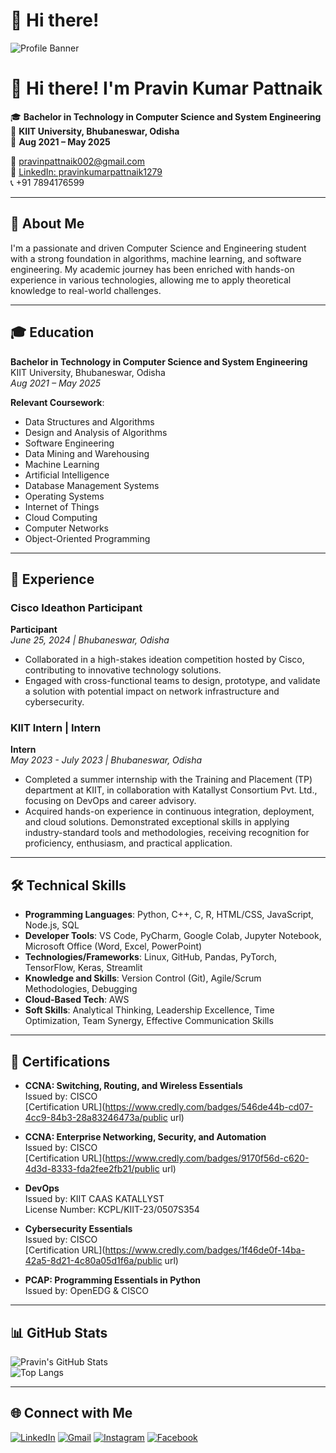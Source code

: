 # 👋 Hi there! 

![Profile Banner](./A_digital_illustration_depicting_a_futuristic_work.png)

# 👋 Hi there! I'm Pravin Kumar Pattnaik

🎓 **Bachelor in Technology in Computer Science and System Engineering**  
📍 **KIIT University, Bhubaneswar, Odisha**  
📅 **Aug 2021 – May 2025**  

📧 [pravinpattnaik002@gmail.com](mailto:pravinpattnaik002@gmail.com)  
🔗 [LinkedIn: pravinkumarpattnaik1279](https://www.linkedin.com/in/pravinkumarpattnaik1279/)  
📞 +91 7894176599

---

## 🚀 About Me

I'm a passionate and driven Computer Science and Engineering student with a strong foundation in algorithms, machine learning, and software engineering. My academic journey has been enriched with hands-on experience in various technologies, allowing me to apply theoretical knowledge to real-world challenges.

---

## 🎓 Education

**Bachelor in Technology in Computer Science and System Engineering**  
KIIT University, Bhubaneswar, Odisha  
*Aug 2021 – May 2025*

**Relevant Coursework**:  
- Data Structures and Algorithms
- Design and Analysis of Algorithms
- Software Engineering
- Data Mining and Warehousing
- Machine Learning
- Artificial Intelligence
- Database Management Systems
- Operating Systems
- Internet of Things
- Cloud Computing
- Computer Networks
- Object-Oriented Programming

---

## 💼 Experience

### **Cisco Ideathon Participant**  
**Participant**  
*June 25, 2024 | Bhubaneswar, Odisha*  
- Collaborated in a high-stakes ideation competition hosted by Cisco, contributing to innovative technology solutions.
- Engaged with cross-functional teams to design, prototype, and validate a solution with potential impact on network infrastructure and cybersecurity.

### **KIIT Intern | Intern**  
**Intern**  
*May 2023 - July 2023 | Bhubaneswar, Odisha*  
- Completed a summer internship with the Training and Placement (TP) department at KIIT, in collaboration with Katallyst Consortium Pvt. Ltd., focusing on DevOps and career advisory.
- Acquired hands-on experience in continuous integration, deployment, and cloud solutions. Demonstrated exceptional skills in applying industry-standard tools and methodologies, receiving recognition for proficiency, enthusiasm, and practical application.

---

## 🛠️ Technical Skills

- **Programming Languages**: Python, C++, C, R, HTML/CSS, JavaScript, Node.js, SQL
- **Developer Tools**: VS Code, PyCharm, Google Colab, Jupyter Notebook, Microsoft Office (Word, Excel, PowerPoint)
- **Technologies/Frameworks**: Linux, GitHub, Pandas, PyTorch, TensorFlow, Keras, Streamlit
- **Knowledge and Skills**: Version Control (Git), Agile/Scrum Methodologies, Debugging
- **Cloud-Based Tech**: AWS
- **Soft Skills**: Analytical Thinking, Leadership Excellence, Time Optimization, Team Synergy, Effective Communication Skills

---

## 🏅 Certifications

- **CCNA: Switching, Routing, and Wireless Essentials**  
  Issued by: CISCO  
  [Certification URL](https://www.credly.com/badges/546de44b-cd07-4cc9-84b3-28a83246473a/public url)

- **CCNA: Enterprise Networking, Security, and Automation**  
  Issued by: CISCO  
  [Certification URL](https://www.credly.com/badges/9170f56d-c620-4d3d-8333-fda2fee2fb21/public url)

- **DevOps**  
  Issued by: KIIT CAAS KATALLYST  
  License Number: KCPL/KIIT-23/0507S354

- **Cybersecurity Essentials**  
  Issued by: CISCO  
  [Certification URL](https://www.credly.com/badges/1f46de0f-14ba-42a5-8d21-4c80a05d1f6a/public url)

- **PCAP: Programming Essentials in Python**  
  Issued by: OpenEDG & CISCO

---

## 📊 GitHub Stats

![Pravin's GitHub Stats](https://github-readme-stats.vercel.app/api?username=pravin1279&show_icons=true&theme=radical)  
![Top Langs](https://github-readme-stats.vercel.app/api/top-langs/?username=pravin1279&layout=compact&theme=radical)

---

## 🌐 Connect with Me

[![LinkedIn](https://img.shields.io/badge/LinkedIn-blue?style=flat&logo=linkedin)](https://www.linkedin.com/in/pravinkumarpattnaik1279/)
[![Gmail](https://img.shields.io/badge/Gmail-red?style=flat&logo=gmail&logoColor=white)](mailto:pravinpattnaik002@gmail.com)
[![Instagram](https://img.shields.io/badge/Instagram-purple?style=flat&logo=instagram&logoColor=white)](https://www.instagram.com/pravinpattnaik1279/)
[![Facebook](https://img.shields.io/badge/Facebook-blue?style=flat&logo=facebook&logoColor=white)](https://www.facebook.com/pravinpattnaik/)

